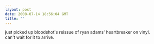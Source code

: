 ```yaml
---
layout: post
date: 2008-07-14 18:56:04 GMT
title: ""
---
```

just picked up bloodshot's reissue of ryan adams' heartbreaker on vinyl. can't wait for it to arrive.